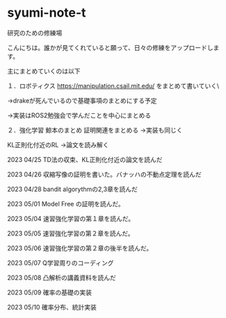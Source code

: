 # syumi-note-t
研究のための修練場

こんにちは。誰かが見てくれていると願って、日々の修練をアップロードします。

主にまとめていくのは以下

１．ロボティクス
https://manipulation.csail.mit.edu/
をまとめて書いていく\

->drakeが死んでいるので基礎事項のまとめにする予定

->実装はROS2勉強会で学んだことを中心にまとめる

２．強化学習
鯨本のまとめ
証明関連をまとめる
->実装も同じく

KL正則化付近のRL
->論文を読み解く

2023 04/25 TD法の収束、KL正則化付近の論文を読んだ

2023 04/26 収縮写像の証明を書いた。バナッハの不動点定理を読んだ

2023 04/28 bandit algorythmの2,3章を読んだ

2023 05/01 Model Free の証明を読んだ。

2023 05/04 速習強化学習の第１章を読んだ。

2023 05/05 速習強化学習の第２章を読んだ。

2023 05/06 速習強化学習の第２章の後半を読んだ。

2023 05/07 Q学習周りのコーディング

2023 05/08 凸解析の講義資料を読んだ

2023 05/09 確率の基礎の実装

2023 05/10 確率分布、統計実装
